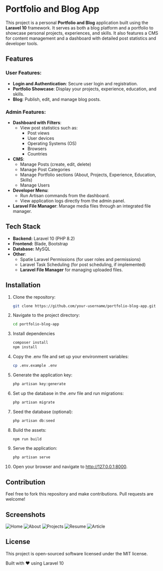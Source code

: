 # Portfolio and Blog App

This project is a personal **Portfolio and Blog** application built using the **Laravel 10** framework. It serves as both a blog platform and a portfolio to showcase personal projects, experiences, and skills. It also features a CMS for content management and a dashboard with detailed post statistics and developer tools.

## Features

### User Features:
- **Login and Authentication**: Secure user login and registration.
- **Portfolio Showcase**: Display your projects, experience, education, and skills.
- **Blog**: Publish, edit, and manage blog posts.

### Admin Features:
- **Dashboard with Filters**:
  - View post statistics such as:
    - Post views
    - User devices
    - Operating Systems (OS)
    - Browsers
    - Countries
- **CMS**:
  - Manage Posts (create, edit, delete)
  - Manage Post Categories
  - Manage Portfolio sections (About, Projects, Experience, Education, Skills)
  - Manage Users
- **Developer Menu**:
  - Run Artisan commands from the dashboard.
  - View application logs directly from the admin panel.
- **Laravel File Manager**: Manage media files through an integrated file manager.

## Tech Stack

- **Backend:** Laravel 10 (PHP 8.2)
- **Frontend:** Blade, Bootstrap
- **Database:** MySQL
- **Other**:
  - Spatie Laravel Permissions (for user roles and permissions)
  - Laravel Task Scheduling (for post scheduling, if implemented)
  - **Laravel File Manager** for managing uploaded files.

## Installation

1. Clone the repository:
   ```bash
   git clone https://github.com/your-username/portfolio-blog-app.git

2. Navigate to the project directory:
   ```bash
   cd portfolio-blog-app

3. Install dependencies
   ```bash
   composer install
   npm install

4. Copy the .env file and set up your environment variables:
   ```bash
   cp .env.example .env

5. Generate the application key:
   ```bash
   php artisan key:generate

6. Set up the database in the .env file and run migrations:
   ```bash
   php artisan migrate

7. Seed the database (optional):
   ```bash
   php artisan db:seed

8. Build the assets:
   ```bash
   npm run build

9. Serve the application:
   ```bash
   php artisan serve

10. Open your browser and navigate to http://127.0.0.1:8000.

## Contribution

Feel free to fork this repository and make contributions. Pull requests are welcome!

## Screenshots

![Home](screenshots/home.jpg)
![About](screenshots/about.png)
![Projects](screenshots/projects.png)
![Resume](screenshots/resume.png)
![Article](screenshots/article.png)

## License

This project is open-sourced software licensed under the MIT license.

Built with ❤️ using Laravel 10
